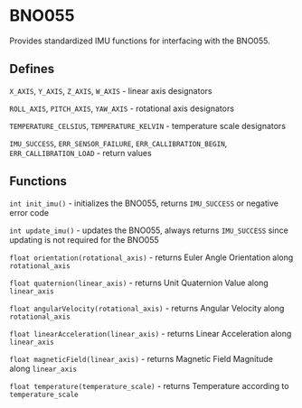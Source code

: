 # BNO055

Provides standardized IMU functions for interfacing with the BNO055.

## Defines

`X_AXIS`, `Y_AXIS`, `Z_AXIS`, `W_AXIS` - linear axis designators

`ROLL_AXIS`, `PITCH_AXIS`, `YAW_AXIS` - rotational axis designators

`TEMPERATURE_CELSIUS`, `TEMPERATURE_KELVIN` - temperature scale designators

`IMU_SUCCESS`, `ERR_SENSOR_FAILURE`, `ERR_CALLIBRATION_BEGIN`, `ERR_CALLIBRATION_LOAD` - return values

## Functions

`int init_imu()` - initializes the BNO055, returns `IMU_SUCCESS` or negative error code

`int update_imu()` - updates the BNO055, always returns `IMU_SUCCESS` since updating is not required for the BNO055

`float orientation(rotational_axis)` - returns Euler Angle Orientation along `rotational_axis`

`float quaternion(linear_axis)` - returns Unit Quaternion Value along `linear_axis`

`float angularVelocity(rotational_axis)` - returns Angular Velocity along `rotational_axis`

`float linearAcceleration(linear_axis)` - returns Linear Acceleration along `linear_axis`

`float magneticField(linear_axis)` - returns Magnetic Field Magnitude along `linear_axis`

`float temperature(temperature_scale)` - returns Temperature according to `temperature_scale`
